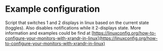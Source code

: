 # Example configuration

Script that switches 1 and 2 displays in linux based on the current state (toggles). Also disables notifications while it 2-displays state.
More information and examples could be find at [https://linuxconfig.org/how-to-configure-your-monitors-with-xrandr-in-linux](https://linuxconfig.org/how-to-configure-your-monitors-with-xrandr-in-linux)
